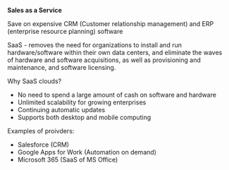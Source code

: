 **Sales as a Service**

Save on expensive CRM (Customer relationship management) and 
ERP (enterprise resource planning) software

SaaS - removes the need for organizations to install and run hardware/software within their 
own data centers, and eliminate the waves of hardware and software acquisitions, as well as 
provisioning and maintenance, and software licensing.

Why SaaS clouds?
- No need to spend a large amount of cash on software and hardware
- Unlimited scalability for growing enterprises
- Continuing automatic updates
- Supports both desktop and mobile computing

Examples of proivders:
- Salesforce (CRM)
- Google Apps for Work (Automation on demand)
- Microsoft 365 (SaaS of MS Office)
